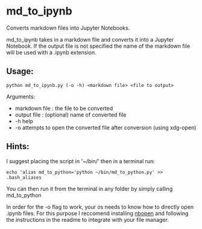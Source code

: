# md_to_ipynb
Converts markdown files into Jupyter Notebooks.

md_to_ipynb takes in a markdown file and converts it into a Jupyter Notebook.
If the output file is not specified the name of the markdown file will be used
with a .ipynb extension.

## Usage:
```
python md_to_ipynb.py (-o -h) <markdown file> <file to output>
```
Arguments:
- markdown file : the file to be converted
- output file : (optional) name of converted file
- -h   help
- -o   attempts to open the converted file after conversion (using xdg-open)

## Hints:
I suggest placing the script in '~/bin/' then in a terminal run:
```
echo 'alias md_to_python='python ~/bin/md_to_python.py' >> .bash_aliases
```
You can then run it from the terminal in any folder by simply calling md_to_python

In order for the -o flag to work, your os needs to know how to directly open .ipynb files. For this purpose I reccomend installing [nbopen](https://github.com/takluyver/nbopen) and following the instructions in the readme to integrate with your file manager.
